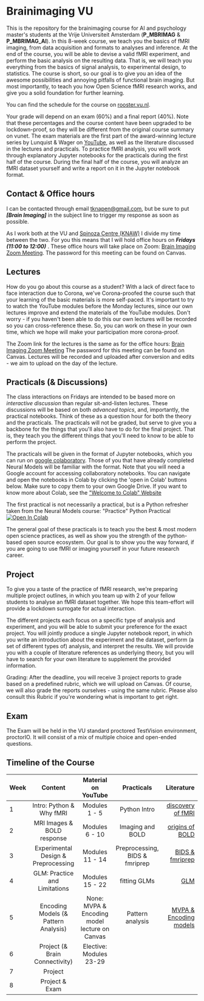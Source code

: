 # Brainimaging VU

This is the repository for the brainimaging course for AI and psychology master's students at the Vrije Universiteit Amsterdam (**P_MBRIMAG** & **P_MBRIMAG_AI**). In this 8-week course, we teach you the basics of fMRI imaging, from data acquisition and formats to analyses and inference. At the end of the course, you will be able to devise a valid fMRI experiment, and perform the basic analysis on the resulting data. That is, we will teach you everything from the basics of signal analysis, to experimental design, to statistics. The course is short, so our goal is to give you an idea of the awesome possibilities and annoying pitfalls of functional brain imaging. But most importantly, to teach you how Open Science fMRI research works, and give you a solid foundation for further learning. 

You can find the schedule for the course on [rooster.vu.nl](http://rooster.vu.nl).

Your grade will depend on an exam (60%) and a final report (40%). Note that these percentages and the course content have been upgraded to be lockdown-proof, so they will be different from the original course summary on vunet. The exam materials are the first part of the award-winning lecture series by Lunquist & Wager on [YouTube](https://youtube.com/playlist?list=PLfXA4opIOVrGHncHRxI3Qa5GeCSudwmxM), as well as the literature discussed in the lectures and practicals. To practice fMRI analysis, you will work through explanatory Jupyter notebooks for the practicals during the first half of the course. During the final half of the course, you will analyze an fMRI dataset yourself and write a report on it in the Jupyter notebook format. 

## Contact & Office hours

I can be contacted through email [tknapen@gmail.com](mailto:tknapen@gmail.com), but be sure to put ***[Brain Imaging]*** in the subject line to trigger my response as soon as possible.

As I work both at the VU and [Spinoza Centre (KNAW)](http://www.spinozacentre.nl) I divide my time between the two. For you this means that I will hold office hours on ***Fridays (11:00 to 12:00)*** . These office hours will take place on Zoom: [Brain Imaging Zoom Meeting](https://us02web.zoom.us/j/86981797940). The password for this meeting can be found on Canvas. 

## Lectures

How do you go about this course as a student? With a lack of direct face to face interaction due to Corona, we've Corona-proofed the course such that your learning of the basic materials is more self-paced. It's important to try to watch the YouTube modules before the Monday lectures, since our own lectures improve and extend the materials of the YouTube modules. Don't worry - if you haven't been able to do this our own lectures will be recorded so you can cross-reference these. So, you can work on these in your own time, which we hope will make your participation more corona-proof. 

The Zoom link for the lectures is the same as for the office hours: [Brain Imaging Zoom Meeting](https://us02web.zoom.us/j/86981797940) The password for this meeting can be found on Canvas. Lectures will be recorded and uploaded after conversion and edits - we aim to upload on the day of the lecture.

## Practicals (& Discussions)

The class interactions on Fridays are intended to be based more on *interactive discussion* than regular sit-and-listen lectures. These discussions will be based on both *advanced topics*, and, importantly, the practical notebooks. Think of these as a question hour for both the theory and the practicals. The practicals will not be graded, but serve to give you a backbone for the things that you'll also have to do for the final project. That is, they teach you the different things that you'll need to know to be able to perform the project. 

The practicals will be given in the format of Jupyter notebooks, which you can run on [google colaboratory](https://colab.research.google.com/). Those of you that have already completed Neural Models will be familiar with the format. Note that you will need a Google account for accessing collaboratory notebooks. You can navigate and open the notebooks in Colab by clicking the 'open in Colab' buttons below. Make sure to copy them to your own Google Drive. If you want to know more about Colab, see the ["Welcome to Colab" Website](https://colab.research.google.com)

The first practical is not necessarily a practical, but is a Python refresher taken from the Neural Models course: 
"Practice" Python Practical [![Open In Colab](https://colab.research.google.com/assets/colab-badge.svg)](https://colab.research.google.com/github/tknapen/NMCP_AI_2020/blob/main/practicals/python_tutorial.ipynb)

The general goal of these practicals is to teach you the best & most modern open science practices, as well as show you the strength of the python-based open source ecosystem. Our goal is to show you the way forward, if you are going to use fMRI or imaging yourself in your future research career. 

## Project

To give you a taste of the practice of fMRI research, we're preparing multiple project outlines, in which you team up with 2 of your fellow students to analyse an fMRI dataset together. We hope this team-effort will provide a lockdown surrogate for actual interaction. 

The different projects each focus on a specific type of analysis and experiment, and you will be able to submit your preference for the exact project. You will jointly produce a single Jupyter notebook report, in which you write an introduction about the experiment and the dataset, perform (a set of different types of) analysis, and interpret the results. We will provide you with a couple of literature references as underlying theory, but you will have to search for your own literature to supplement the provided information. 

Grading: After the deadline, you will receive 3 project reports to grade based on a predefined rubric, which we will upload on Canvas. Of course, we will also grade the reports ourselves - using the same rubric. Please also consult this Rubric if you're wondering what is important to get right. 

## Exam

The Exam will be held in the VU standard proctored TestVision environment, proctorIO. It will consist of a mix of multiple choice and open-ended questions. 

## Timeline of the Course

| Week           | Content      | Material on YouTube    | Practicals | Literature  |
| :------------- | :----------: | :-----------: | :-----------: | -----------: |
|  1 | Intro: Python & Why fMRI   | Modules 1 - 5   | Python Intro | [discovery of fMRI](https://canvas.vu.nl/courses/53635/files/folder/literature/why_fMRI)
|  2 | MRI Images & BOLD response   | Modules 6 - 10   | Imaging and BOLD | [origins of BOLD](https://canvas.vu.nl/courses/53635/files/folder/literature/GLM)
|  3 | Experimental Design & Preprocessing   | Modules 11 - 14   | Preprocessing, BIDS & fmriprep | [BIDS & fmriprep](https://canvas.vu.nl/courses/53635/files/folder/literature/BIDS)
|  4 | GLM: Practice and Limitations | Modules 15 - 22  | fitting GLMs | [GLM](https://canvas.vu.nl/courses/53635/files/folder/literature/GLM)
|  5 | Encoding Models (& Pattern Analysis)   |  None: MVPA & Encoding model lecture on Canvas  | Pattern analysis | [MVPA & Encoding models](https://canvas.vu.nl/courses/53635/files/folder/literature/Patterns)
|  6 | Project (& Brain Connectivity)  | Elective: Modules 23-29  | 
|  7 | Project   |   |  | 
|  8 | Project & Exam   |   | | 
